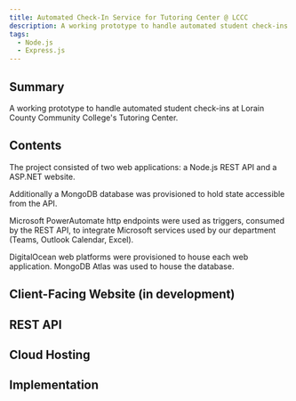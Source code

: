 ```yaml
---
title: Automated Check-In Service for Tutoring Center @ LCCC
description: A working prototype to handle automated student check-ins at Lorain County Community College's Tutoring Center.
tags:
  - Node.js
  - Express.js
---
```


## Summary
A working prototype to handle automated student check-ins at Lorain County Community College's Tutoring Center.

## Contents
The project consisted of two web applications: a Node.js REST API and a ASP.NET website. 

Additionally a MongoDB database was provisioned to hold state accessible from the API.

Microsoft PowerAutomate http endpoints were used as triggers, consumed by the REST API, to integrate Microsoft services used by our department (Teams, Outlook Calendar, Excel). 

DigitalOcean web platforms were provisioned to house each web application. MongoDB Atlas was used to house the database.


## Client-Facing Website (in development)

## REST API

## Cloud Hosting

## Implementation
